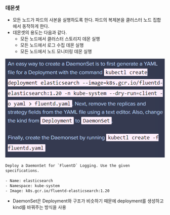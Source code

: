 ### 데몬셋

* 모든 노드가 파드의 사본을 실행하도록 한다. 
  파드의 복제본을 클러스터 노드 집합에서 동작하게 한다.
* 데몬셋의 용도는 다음과 같다.
  * 모든 노드에서 클러스터 스토리지 데몬 실행
  * 모든 노드에서 로그 수집 데몬 실행
  * 모든 노드에서 노드 모니터링 데몬 실행



![daemon](image/daemon.PNG)

```
Deploy a DaemonSet for `FluentD` Logging. Use the given specifications.

- Name: elasticsearch
- Namespace: kube-system
- Image: k8s.gcr.io/fluentd-elasticsearch:1.20
```

* DaemonSet은 Deployment와 구조가 비슷하기 때문에 deployment를 생성하고 kind를 바꿔주는 방식을 사용

























